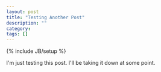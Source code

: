```yaml
---
layout: post
title: "Testing Another Post"
description: ""
category: 
tags: []
---
```

{% include JB/setup %}

I'm just testing this post. I'll be taking it down at some point.
